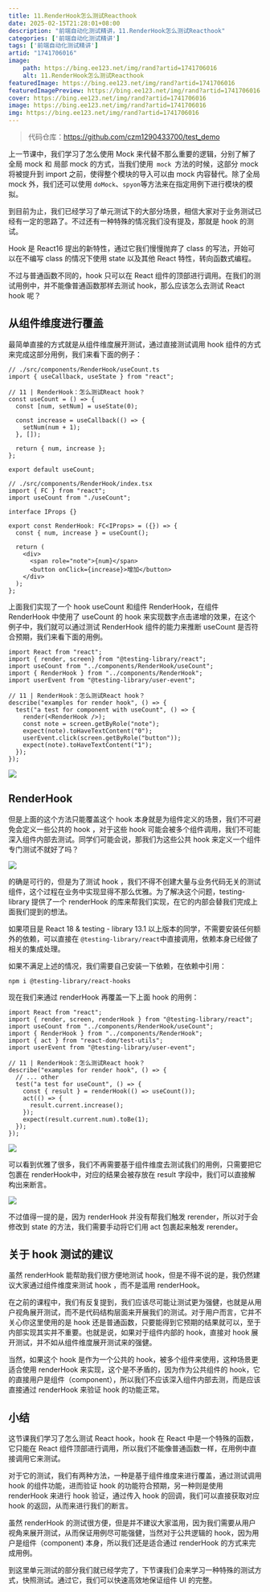 ```yaml
---
title: 11.RenderHook怎么测试Reacthook
date: 2025-02-15T21:28:01+08:00
description: "前端自动化测试精讲，11.RenderHook怎么测试Reacthook"
categories: ['前端自动化测试精讲']
tags: ['前端自动化测试精讲']
artid: "1741706016"
image:
    path: https://bing.ee123.net/img/rand?artid=1741706016
    alt: 11.RenderHook怎么测试Reacthook
featuredImage: https://bing.ee123.net/img/rand?artid=1741706016
featuredImagePreview: https://bing.ee123.net/img/rand?artid=1741706016
cover: https://bing.ee123.net/img/rand?artid=1741706016
image: https://bing.ee123.net/img/rand?artid=1741706016
img: https://bing.ee123.net/img/rand?artid=1741706016
---
```


> 代码仓库：https://github.com/czm1290433700/test_demo

上一节课中，我们学习了怎么使用 Mock 来代替不那么重要的逻辑，分别了解了全局 mock 和 局部 mock 的方式，当我们使用`  mock  `方法的时候，这部分 mock 将被提升到 import 之前，使得整个模块的导入可以由 mock 内容替代。除了全局 mock 外，我们还可以使用 `doMock`、`spyon`等方法来在指定用例下进行模块的模拟。

到目前为止，我们已经学习了单元测试下的大部分场景，相信大家对于业务测试已经有一定的思路了。不过还有一种特殊的情况我们没有提及，那就是 hook 的测试。

Hook 是 React16 提出的新特性，通过它我们慢慢抛弃了 class 的写法，开始可以在不编写 class 的情况下使用 state 以及其他 React 特性，转向函数式编程。

不过与普通函数不同的，hook 只可以在 React 组件的顶部进行调用。在我们的测试用例中，并不能像普通函数那样去测试 hook，那么应该怎么去测试 React hook 呢？

## 从组件维度进行覆盖

最简单直接的方式就是从组件维度展开测试，通过直接测试调用 hook 组件的方式来完成这部分用例，我们来看下面的例子：

```
// ./src/components/RenderHook/useCount.ts
import { useCallback, useState } from "react";

// 11 | RenderHook：怎么测试React hook？
const useCount = () => {
  const [num, setNum] = useState(0);

  const increase = useCallback(() => {
    setNum(num + 1);
  }, []);

  return { num, increase };
};

export default useCount;
```

```
// ./src/components/RenderHook/index.tsx
import { FC } from "react";
import useCount from "./useCount";

interface IProps {}

export const RenderHook: FC<IProps> = ({}) => {
  const { num, increase } = useCount();

  return (
    <div>
      <span role="note">{num}</span>
      <button onClick={increase}>增加</button>
    </div>
  );
};
```

上面我们实现了一个 hook useCount 和组件 RenderHook，在组件 RenderHook 中使用了 useCount 的 hook 来实现数字点击递增的效果，在这个例子中，我们就可以通过测试 RenderHook 组件的能力来推断 useCount 是否符合预期，我们来看下面的用例。

```
import React from "react";
import { render, screen} from "@testing-library/react";
import useCount from "../components/RenderHook/useCount";
import { RenderHook } from "../components/RenderHook";
import userEvent from "@testing-library/user-event";

// 11 | RenderHook：怎么测试React hook？
describe("examples for render hook", () => {
  test("a test for component with useCount", () => {
    render(<RenderHook />);
    const note = screen.getByRole("note");
    expect(note).toHaveTextContent("0");
    userEvent.click(screen.getByRole("button"));
    expect(note).toHaveTextContent("1");
  });
});
```

![](https://p3-juejin.byteimg.com/tos-cn-i-k3u1fbpfcp/bf696e34475849999b9ddc65171ef788~tplv-k3u1fbpfcp-zoom-1.image)

## RenderHook

但是上面的这个方法只能覆盖这个 hook 本身就是为组件定义的场景，我们不可避免会定义一些公共的 hook ，对于这些 hook 可能会被多个组件调用，我们不可能深入组件内部去测试。同学们可能会说，那我们为这些公共 hook 来定义一个组件专门测试不就好了吗？

![](https://p3-juejin.byteimg.com/tos-cn-i-k3u1fbpfcp/ee3cf3300cfb43cf979fc029d7578891~tplv-k3u1fbpfcp-zoom-1.image)

的确是可行的，但是为了测试 hook ，我们不得不创建大量与业务代码无关的测试组件，这个过程在业务中实现显得不那么优雅。为了解决这个问题，testing-library 提供了一个 renderHook 的库来帮我们实现，在它的内部会替我们完成上面我们提到的想法。

如果项目是 React 18 & testing - library 13.1 以上版本的同学，不需要安装任何额外的依赖，可以直接在 `@testing-library/react`中直接调用，依赖本身已经做了相关的集成处理。

如果不满足上述的情况，我们需要自己安装一下依赖，在依赖中引用：

```
npm i @testing-library/react-hooks
```

现在我们来通过 renderHook 再覆盖一下上面 hook 的用例：

```
import React from "react";
import { render, screen, renderHook } from "@testing-library/react";
import useCount from "../components/RenderHook/useCount";
import { RenderHook } from "../components/RenderHook";
import { act } from "react-dom/test-utils";
import userEvent from "@testing-library/user-event";

// 11 | RenderHook：怎么测试React hook？
describe("examples for render hook", () => {
  // ... other
  test("a test for useCount", () => {
    const { result } = renderHook(() => useCount());
    act(() => {
      result.current.increase();
    });
    expect(result.current.num).toBe(1);
  });
});
```

![](https://p3-juejin.byteimg.com/tos-cn-i-k3u1fbpfcp/88d09645f34442a2901bc10729583b44~tplv-k3u1fbpfcp-zoom-1.image)

可以看到优雅了很多，我们不再需要基于组件维度去测试我们的用例，只需要把它包裹在 renderHook中，对应的结果会被存放在 result 字段中，我们可以直接解构出来断言。

![](https://p3-juejin.byteimg.com/tos-cn-i-k3u1fbpfcp/a82baa0ef21b4bbd8826307e776f2b7a~tplv-k3u1fbpfcp-zoom-1.image)

不过值得一提的是，因为 renderHook 并没有帮我们触发 rerender，所以对于会修改到 state 的方法，我们需要手动将它们用 act 包裹起来触发 rerender。

## 关于 hook 测试的建议

虽然 renderHook 能帮助我们很方便地测试 hook，但是不得不说的是，我仍然建议大家通过组件维度来测试 hook ，而不是滥用 renderHook。

在之前的课程中，我们有反复提到，我们应该尽可能让测试更为强健，也就是从用户视角展开测试，而不是代码结构层面来开展我们的测试。对于用户而言，它并不关心你这里使用的是 hook 还是普通函数，只要能得到它预期的结果就可以，至于内部实现其实并不重要。也就是说，如果对于组件内部的 hook，直接对 hook 展开测试，并不如从组件维度展开测试来的强健。

当然，如果这个 hook 是作为一个公共的 hook，被多个组件来使用，这种场景更适合使用 renderHook 来实现，这个是不矛盾的，因为作为公共组件的 hook，它的直接用户是组件（component），所以我们不应该深入组件内部去测，而是应该直接通过 renderHook 来验证 hook 的功能正常。

## 小结

这节课我们学习了怎么测试 React hook，hook 在 React 中是一个特殊的函数，它只能在 React 组件顶部进行调用，所以我们不能像普通函数一样，在用例中直接调用它来测试。

对于它的测试，我们有两种方法，一种是基于组件维度来进行覆盖，通过测试调用 hook 的组件功能，进而验证 hook 的功能符合预期，另一种则是使用 renderHook 来进行 hook 验证，通过传入 hook 的回调，我们可以直接获取对应 hook 的返回，从而来进行我们的断言。

虽然 renderHook 的测试很方便，但是并不建议大家滥用，因为我们需要从用户视角来展开测试，从而保证用例尽可能强健，当然对于公共逻辑的 hook，因为用户是组件（component) 本身，所以我们还是适合通过 renderHook 的方式来完成用例。

到这里单元测试的部分我们就已经学完了，下节课我们会来学习一种特殊的测试方式，快照测试。通过它，我们可以快速高效地保证组件 UI 的完整。